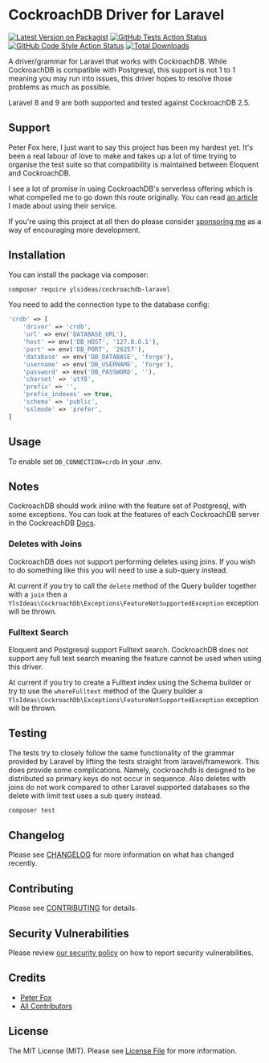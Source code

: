 # CockroachDB Driver for Laravel

[![Latest Version on Packagist](https://img.shields.io/packagist/v/ylsideas/cockroachdb-laravel.svg?style=flat-square)](https://packagist.org/packages/ylsideas/cockroachdb-laravel)
[![GitHub Tests Action Status](https://img.shields.io/github/workflow/status/ylsideas/cockroachdb-laravel/run-tests?label=tests)](https://github.com/ylsideas/cockroachdb-laravel/actions?query=workflow%3Arun-tests+branch%3Amain)
[![GitHub Code Style Action Status](https://img.shields.io/github/workflow/status/ylsideas/cockroachdb-laravel/Check%20&%20fix%20styling?label=code%20style)](https://github.com/ylsideas/cockroachdb-laravel/actions?query=workflow%3A"Check+%26+fix+styling"+branch%3Amain)
[![Total Downloads](https://img.shields.io/packagist/dt/ylsideas/cockroachdb-laravel.svg?style=flat-square)](https://packagist.org/packages/ylsideas/cockroachdb-laravel)

A driver/grammar for Laravel that works with CockroachDB. While CockroachDB is compatible with Postgresql, this support
is not 1 to 1 meaning you may run into issues, this driver hopes to resolve those problems as much as possible.

Laravel 8 and 9 are both supported and tested against CockroachDB 2.5.

## Support

Peter Fox here, I just want to say this project has been my hardest yet. It's been a real labour of love to make and takes
up a lot of time trying to organise the test suite so that compatibility is maintained between Eloquent and CockroachDB.

I see a lot of promise in using CockroachDB's serverless offering which is what compelled me to go down this route originally.
You can read [an article](https://medium.com/@SlyFireFox/laravel-tip-cockroachdbs-serverless-database-322aa7f5f7ef) 
I made about using their service.

If you're using this project at all then do please consider [sponsoring me](https://github.com/sponsors/peterfox) 
as a way of encouraging more development.

## Installation

You can install the package via composer:

```bash
composer require ylsideas/cockroachdb-laravel
```

You need to add the connection type to the database config:
```php
'crdb' => [
    'driver' => 'crdb',
    'url' => env('DATABASE_URL'),
    'host' => env('DB_HOST', '127.0.0.1'),
    'port' => env('DB_PORT', '26257'),
    'database' => env('DB_DATABASE', 'forge'),
    'username' => env('DB_USERNAME', 'forge'),
    'password' => env('DB_PASSWORD', ''),
    'charset' => 'utf8',
    'prefix' => '',
    'prefix_indexes' => true,
    'schema' => 'public',
    'sslmode' => 'prefer',
]
```

## Usage

To enable set `DB_CONNECTION=crdb` in your .env.

## Notes

CockroachDB should work inline with the feature set of Postgresql, with some exceptions. You can look at the
features of each CockroachDB server in the CockroachDB [Docs](https://www.cockroachlabs.com/docs/stable/sql-feature-support.html#indexes).

### Deletes with Joins
CockroachDB does not support performing deletes using joins. If you wish to
do something like this you will need to use a sub-query instead.

At current if you try to call the `delete` method of the Query builder together with a `join` then
a `YlsIdeas\CockroachDb\Exceptions\FeatureNotSupportedException` exception will be thrown.

### Fulltext Search
Eloquent and Postgresql support Fulltext search. CockroachDB does not support any full text
search meaning the feature cannot be used when using this driver.

At current if you try to create a Fulltext index using the Schema builder or try to use the `whereFulltext`
method of the Query builder a `YlsIdeas\CockroachDb\Exceptions\FeatureNotSupportedException` exception will be thrown.

## Testing

The tests try to closely follow the same functionality of the grammar provided by Laravel
by lifting the tests straight from laravel/framework. This does provide some complications.
Namely, cockroachdb is designed to be distributed so primary keys do not occur in sequence.
Also deletes with joins do not work compared to other Laravel supported databases so the 
delete with limit test uses a sub query instead.

```bash
composer test
```

## Changelog

Please see [CHANGELOG](CHANGELOG.md) for more information on what has changed recently.

## Contributing

Please see [CONTRIBUTING](.github/CONTRIBUTING.md) for details.

## Security Vulnerabilities

Please review [our security policy](../../security/policy) on how to report security vulnerabilities.

## Credits

- [Peter Fox](https://github.com/peterfox)
- [All Contributors](../../contributors)

## License

The MIT License (MIT). Please see [License File](LICENSE.md) for more information.

